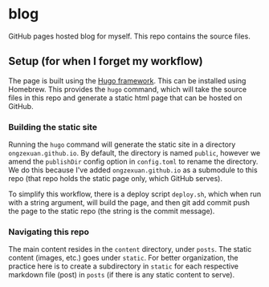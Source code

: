 # blog

GitHub pages hosted blog for myself. This repo contains the source files.

## Setup (for when I forget my workflow)

The page is built using the [Hugo framework](https://gohugo.io/). This can be installed using Homebrew. This provides the `hugo` command, which will take the source files in this repo and generate a static html page that can be hosted on GitHub.

### Building the static site

Running the `hugo` command will generate the static site in a directory `ongzexuan.github.io`. By default, the directory is named `public`, however we amend the `publishDir` config option in `config.toml` to rename the directory. We do this because I've added `ongzexuan.github.io` as a submodule to this repo (that repo holds the static page only, which GitHub serves).

To simplify this workflow, there is a deploy script `deploy.sh`, which when run with a string argument, will build the page, and then git add commit push the page to the static repo (the string is the commit message).

### Navigating this repo

The main content resides in the `content` directory, under `posts`. The static content (images, etc.) goes under `static`. For better organization, the practice here is to create a subdirectory in `static` for each respective markdown file (post) in `posts` (if there is any static content to serve).
